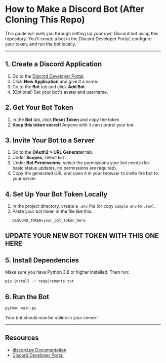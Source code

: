 # How to Make a Discord Bot (After Cloning This Repo)

This guide will walk you through setting up your own Discord bot using this repository. You'll create a bot in the Discord Developer Portal, configure your token, and run the bot locally.

---

## 1. Create a Discord Application
1. Go to the [Discord Developer Portal](https://discord.com/developers/applications).
2. Click **New Application** and give it a name.
3. Go to the **Bot** tab and click **Add Bot**.
4. (Optional) Set your bot's avatar and username.

## 2. Get Your Bot Token
1. In the **Bot** tab, click **Reset Token** and copy the token.
2. **Keep this token secret!** Anyone with it can control your bot.

## 3. Invite Your Bot to a Server
1. Go to the **OAuth2 > URL Generator** tab.
2. Under **Scopes**, select `bot`.
3. Under **Bot Permissions**, select the permissions your bot needs (for basic status updates, no permissions are required).
4. Copy the generated URL and open it in your browser to invite the bot to your server.

## 4. Set Up Your Bot Token Locally
1. In the project directory, create a `.env` file (or copy `sample env` to `.env`).
2. Paste your bot token in the file like this:
   ```
   DISCORD_TOKEN=your_bot_token_here
   ```
## **UPDATE YOUR NEW BOT TOKEN WITH THIS ONE HERE**

## 5. Install Dependencies
Make sure you have Python 3.8 or higher installed. Then run:
```sh
pip install -r requirements.txt
```

## 6. Run the Bot
```sh
python main.py
```

Your bot should now be online in your server!

---

## Resources
- [discord.py Documentation](https://discordpy.readthedocs.io/)
- [Discord Developer Portal](https://discord.com/developers/applications) 